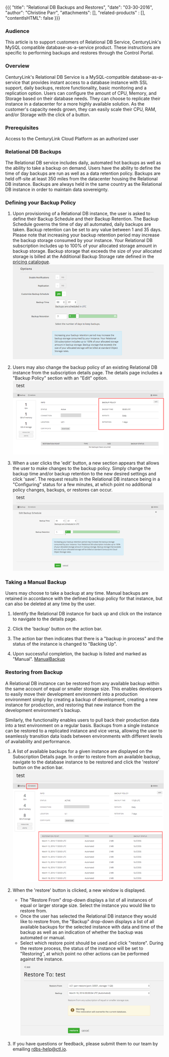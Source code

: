 {{{
  "title": "Relational DB Backups and Restores",
  "date": "03-30-2016",
  "author": "Christine Parr",
  "attachments": [],
  "related-products" : [],
  "contentIsHTML": false
}}}

### Audience
This article is to support customers of Relational DB Service, CenturyLink's MySQL compatible database-as-a-service product. These instructions are specific to performing backups and restores through the Control Portal.

### Overview
CenturyLink's Relational DB Service is a MySQL-compatible database-as-a-service that provides instant access to a database instance with SSL support, daily backups, restore functionality, basic monitoring and a replication option. Users can configure the amount of CPU, Memory, and Storage based on their database needs. They can choose to replicate their instance in a datacenter for a more highly available solution. As the customer's capacity needs grown, they can easily scale their CPU, RAM, and/or Storage with the click of a button.

### Prerequisites
Access to the CenturyLink Cloud Platform as an authorized user

### Relational DB Backups
The Relational DB service includes daily, automated hot backups as well as the ability to take a backup on demand. Users have the ability to define the time of day backups are run as well as a data retention policy. Backups are held off-site at least 350 miles from the datacenter housing the Relational DB instance. Backups are always held in the same country as the Relational DB instance in order to maintain data sovereignty.

### Defining your Backup Policy

1. Upon provisioning of a Relational DB instance, the user is asked to define their Backup Schedule and their Backup Retention. The Backup Schedule governs the time of day all automated, daily backups are taken. Backup retention can be set to any value between 1 and 35 days. Please note that increasing your backup retention period may increase the backup storage consumed by your instance. Your Relational DB subscription includes up to 100% of your allocated storage amount in backup storage. Backup storage that exceeds the size of your allocated storage is billed at the Additional Backup Storage rate defined in the [pricing catalogue](https://www.ctl.io/pricing/#/va1).
   ![DefineBackupPolicy](../images/rdbs-define-backup-policy.png)

2. Users may also change the backup policy of an existing Relational DB instance from the subscription details page. The details page includes a "Backup Policy" section with an "Edit" option.
   ![BackupPolicy](../images/rdbs-backup-policy.png)

3. When a user clicks the 'edit' button, a new section appears that allows the user to make changes to the backup policy. Simply change the backup time and/or backup retention to the new desired settings and click 'save'. The request results in the Relational DB instance being in a "Configuring" status for a few minutes, at which point no additional policy changes, backups, or restores can occur.
   ![EditBackupPolicy](../images/rdbs-edit-backup-policy.png)

### Taking a Manual Backup
Users may choose to take a backup at any time. Manual backups are retained in accordance with the defined backup policy for that instance, but can also be deleted at any time by the user.
1. Identify the Relational DB instance for back up and click on the instance to navigate to the details page.

2. Click the 'backup' button on the action bar.

3. The action bar then indicates that there is a "backup in process" and the status of the instance is changed to "Backing Up".

4. Upon successful completion, the backup is listed and marked as "Manual".
   [ManualBackup](../images/rdbs-manual-backup.png)

### Restoring from Backup
A Relational DB instance can be restored from any available backup within the same account of equal or smaller storage size. This enables developers to easily move their development environment into a production environment simply by creating a backup of development, creating a new instance for production, and restoring that new instance from the development environment's backup.

Similarly, the functionality enables users to pull back their production data into a test environment on a regular basis. Backups from a single instance can be restored to a replicated instance and vice versa, allowing the user to seamlessly transition data loads between environments with different levels of availability and performance.

1. A list of available backups for a given instance are displayed on the Subscription Details page. In order to restore from an available backup, navigate to the database instance to be restored and click the 'restore' button on the action bar.
   ![BackupRestore](../images/rdbs-backup-restore.png)

2. When the 'restore' button is clicked, a new window is displayed.
   * The "Restore From" drop-down displays a list of all instances of equal or larger storage size. Select the instance you would like to restore from.
   * Once the user has selected the Relational DB instance they would like to restore from, the "Backup" drop-down displays a list of all available backups for the selected instance with data and time of the backup as well as an indication of whether the backup was automated or manual.
   * Select which restore point should be used and click "restore". During the restore process, the status of the instance will be set to "Restoring", at which point no other actions can be performed against the instance.
   ![Restore](../images/rdbs-restore.png)

3. If you have questions or feedback, please submit them to our team by emailing <a href="mailto:rdbs-help@ctl.io">rdbs-help@ctl.io</a>.
